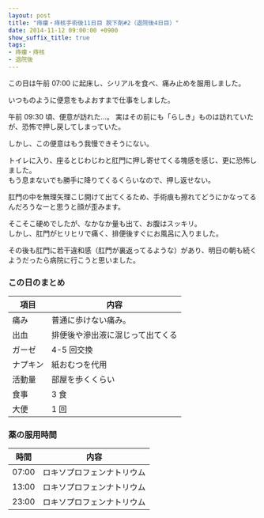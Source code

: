 ```yaml
---
layout: post
title: "痔瘻・痔核手術後11日目 脱下剤#2（退院後4日目）"
date: 2014-11-12 09:00:00 +0900
show_suffix_title: true
tags:
- 痔瘻・痔核
- 退院後
---
```


この日は午前 07:00 に起床し、シリアルを食べ、痛み止めを服用しました。

いつものように便意をもよおすまで仕事をしました。

午前 09:30 頃、便意が訪れた...。
実はその前にも「らしき」ものは訪れていたが、恐怖で押し戻してしまっていた。

しかし、この便意はもう我慢できそうにない。

<!-- more -->

トイレに入り、座るとじわじわと肛門に押し寄せてくる塊感を感じ、更に恐怖しました。  
もう息まないでも勝手に降りてくるくらいなので、押し返せない。

肛門の中を無理矢理こじ開けて出てくるため、手術痕も擦れてどうにかなってるんだろうなーと思うと顔が歪みます。

そこそこ硬めでしたが、なかなか量も出て、お腹はスッキリ。  
しかし、肛門がヒリヒリで痛く、排便後すぐにお風呂に入りました。

その後も肛門に若干違和感（肛門が裏返ってるような）があり、明日の朝も続くようだったら病院に行こうと思いました。



### この日のまとめ

|項目|内容|
|-|-|
|痛み|普通に歩けない痛み。|
|出血|排便後や滲出液に混じって出てくる|
|ガーゼ|4-5 回交換|
|ナプキン|紙おむつを代用|
|活動量|部屋を歩くくらい|
|食事|3 食|
|大便|1 回|


### 薬の服用時間

|時間|内容|
|-|-|
|07:00|ロキソプロフェンナトリウム|
|13:00|ロキソプロフェンナトリウム|
|23:00|ロキソプロフェンナトリウム|
